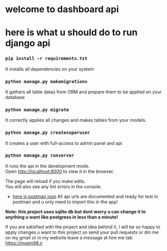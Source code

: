 # welcome to dashboard api
# here is what u should do to run django api 

### `pip install -r requirements.txt`

It installs all dependencies on your system

### `python manage.py makemigrations`

It gathers all table datas from ORM and prepare them to be applied on your database

### `python manage.py migrate`

It correctly applies all changes and makes tables from your models.

### `python manage.py createsuperuser`
It creates a user with full-access to admin panel and api

### `python manage.py runserver`

It runs the api in the development mode.\
Open [http://localhost:8000](http://localhost:8000) to view it in the browser.

The page will reload if you make edits.\
You will also see any lint errors in the console.

* [here is postman json](https://www.git-tower.com/learn/ebook) All api urls are documented and ready for test in postman and u only need to import this in the app!


**Note: this project uses sqlite db but dont worry u can change it to anything u want like postgress in less than a minute!**

If you are satisfied with the project and idea behind it, I will be so happy to apply changes u want to this project so send your pull requests or dm me on my gmail or in my website leave a message at hire me tab https://moein98.ir
